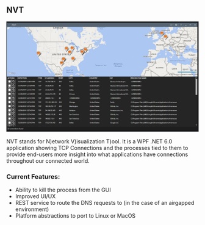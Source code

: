 ## NVT

![alt text](image.png)

NVT stands for N)etwork V)isualization T)ool.  It is a WPF .NET 6.0 application showing TCP Connections and the processes tied to them to provide end-users more insight into what applications have connections throughout our connected world.

### Current Features:
* Ability to kill the process from the GUI
* Improved UI/UX
* REST service to route the DNS requests to (in the case of an airgapped environment)
* Platform abstractions to port to Linux or MacOS
